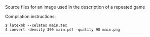 Source files for an image used in the description of a repeated game

Compilation instructions:

    $ latexmk --xelatex main.tex
    $ convert -density 300 main.pdf -quality 90 main.png
